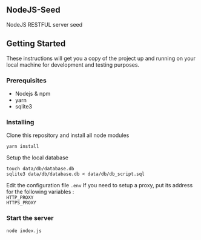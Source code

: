 ## NodeJS-Seed

NodeJS RESTFUL server seed

## Getting Started

These instructions will get you a copy of the project up and running on your local machine for development and testing purposes.

### Prerequisites
- Nodejs & npm
- yarn
- sqlite3

### Installing

Clone this repository and install all node modules

```
yarn install
```

Setup the local database

```
touch data/db/database.db
sqlite3 data/db/database.db < data/db/db_script.sql
```

Edit the configuration file `.env`
If you need to setup a proxy, put its address for the following variables :   
`HTTP_PROXY`   
`HTTPS_PROXY`

### Start the server
```
node index.js
```